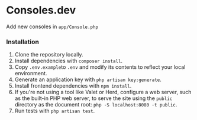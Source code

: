 # Consoles.dev

Add new consoles in `app/Console.php`

### Installation 

1. Clone the repository locally.
2. Install dependencies with `composer install`.
3. Copy `.env.example`to `.env` and modify its contents to reflect your local environment.
4. Generate an application key with `php artisan key:generate`.
5. Install frontend dependencies with `npm install`.
6. If you're not using a tool like Valet or Herd, configure a web server, such as the built-in PHP web server, to serve the site using the `public` directory as the document root: `php -S localhost:8080 -t public`.
7. Run tests with `php artisan test`.
